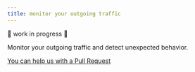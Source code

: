 ```yaml
---
title: monitor your outgoing traffic
---
```


🚧 work in progress 🚧

Monitor your outgoing traffic and detect unexpected behavior.

[You can help us with a Pull Request](https://github.com/marmicode/rest-api-checklist/edit/master/content/logging-and-monitoring/egress.md)

